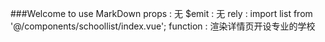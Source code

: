 ###Welcome to use MarkDown
props : 无
$emit :	无
rely :	import list from '@/components/schoollist/index.vue';
function : 渲染详情页开设专业的学校